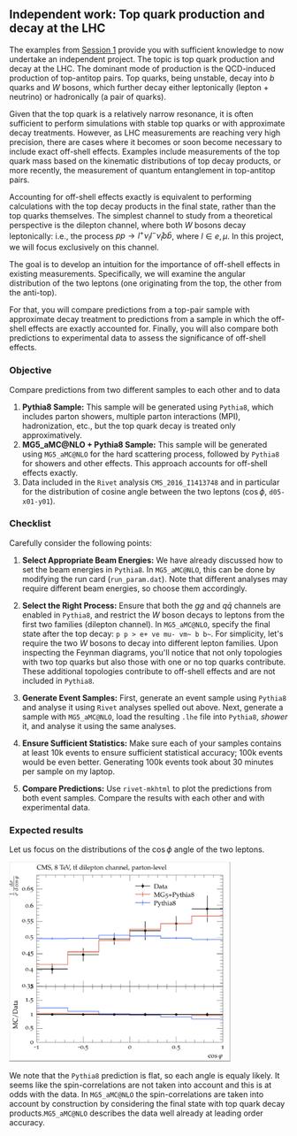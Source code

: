 ## Independent work: Top quark production and decay at the LHC

The examples from [Session 1](session1_examples.md) provide you with sufficient knowledge to now undertake an independent project. The topic is top quark production and decay at the LHC. The dominant mode of production is the QCD-induced production of top-antitop pairs. Top quarks, being unstable, decay into $b$ quarks and $W$ bosons, which further decay either leptonically (lepton + neutrino) or hadronically (a pair of quarks). 

Given that the top quark is a relatively narrow resonance, it is often sufficient to perform simulations with stable top quarks or with approximate decay treatments. However, as LHC measurements are reaching very high precision, there are cases where it becomes or soon become necessary to include exact off-shell effects. Examples include measurements of the top quark mass based on the kinematic distributions of top decay products, or more recently, the measurement of quantum entanglement in top-antitop pairs.

Accounting for off-shell effects exactly is equivalent to performing calculations with the top decay products in the final state, rather than the top quarks themselves. The simplest channel to study from a theoretical perspective is the dilepton channel, where both $W$ bosons decay leptonically: i.e., the process $p p \to l^+ \nu_l l^- \bar{\nu}_l b \bar{b}$, where $l \in {e, \mu}$. In this project, we will focus exclusively on this channel.

The goal is to develop an intuition for the importance of off-shell effects in existing measurements. Specifically, we will examine the angular distribution of the two leptons (one originating from the top, the other from the anti-top).

For that, you will compare predictions from a top-pair sample with approximate decay treatment to predictions from a sample in which the off-shell effects are exactly accounted for. Finally, you will also compare both predictions to experimental data to assess the significance of off-shell effects.

### Objective
Compare predictions from two different samples to each other and to data 
1. **Pythia8 Sample:** This sample will be generated using `Pythia8`, which includes parton showers, multiple parton interactions (MPI), hadronization, etc., but the top quark decay is treated only approximatively.
2. **MG5_aMC@NLO + Pythia8 Sample:** This sample will be generated using `MG5_aMC@NLO` for the hard scattering process, followed by `Pythia8` for showers and other effects. This approach accounts for off-shell effects exactly.
3. Data included in the `Rivet` analysis `CMS_2016_I1413748` and in particular for the distribution of cosine angle between the two leptons ($\cos \phi$, `d05-x01-y01`).


### Checklist

Carefully consider the following points:

1. **Select Appropriate Beam Energies:**
   We have already discussed how to set the beam energies in `Pythia8`. In `MG5_aMC@NLO`, this can be done by modifying the run card (`run_param.dat`). Note that different analyses may require different beam energies, so choose them accordingly.

2. **Select the Right Process:**
   Ensure that both the $gg$ and $q\bar{q}$ channels are enabled in `Pythia8`, and restrict the $W$ boson decays to leptons from the first two families (dilepton channel). In `MG5_aMC@NLO`, specify the final state after the top decay: `p p > e+ ve mu- vm~ b b~`. For simplicity, let's require the two $W$ bosons to decay into different lepton families. Upon inspecting the Feynman diagrams, you'll notice that not only topologies with two top quarks but also those with one or no top quarks contribute. These additional topologies contribute to off-shell effects and are not included in `Pythia8`.

3. **Generate Event Samples:**
   First, generate an event sample using `Pythia8` and analyse it using `Rivet` analyses spelled out above. Next, generate a sample with `MG5_aMC@NLO`, load the resulting `.lhe` file into `Pythia8`, _shower_ it, and analyse it using the same analyses.

4. **Ensure Sufficient Statistics:**
   Make sure each of your samples contains at least 10k events to ensure sufficient statistical accuracy; 100k events would be even better. Generating 100k events took about 30 minutes per sample on my laptop.

5. **Compare Predictions:**
   Use `rivet-mkhtml` to plot the predictions from both event samples. Compare the results with each other and with experimental data.


### Expected results 

Let us focus on the distributions of the $\cos \phi$ angle of the two leptons.

<img alt="A screenshot of a single Rivet plot of cos(phi) distribution" src="pics/result1.png" width="400">

We note that the `Pythia8` prediction is flat, so each angle is equaly likely. It seems like the spin-correlations are not taken into account and this is at odds with the data. In `MG5_aMC@NLO` the spin-correlations are taken into account by construction by considering the final state with top quark decay products.`MG5_aMC@NLO` describes the data well already at leading order accuracy. 
